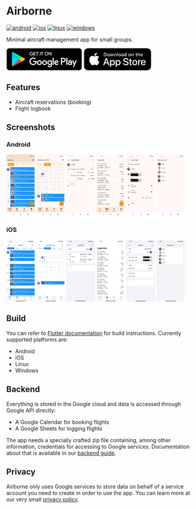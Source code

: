 # Airborne

[![android](https://github.com/daniele-athome/airborne/actions/workflows/android.yml/badge.svg)](https://github.com/daniele-athome/airborne/actions/workflows/android.yml)
[![ios](https://github.com/daniele-athome/airborne/actions/workflows/ios.yml/badge.svg)](https://github.com/daniele-athome/airborne/actions/workflows/ios.yml)
[![linux](https://github.com/daniele-athome/airborne/actions/workflows/linux.yml/badge.svg)](https://github.com/daniele-athome/airborne/actions/workflows/linux.yml)
[![windows](https://github.com/daniele-athome/airborne/actions/workflows/windows.yml/badge.svg)](https://github.com/daniele-athome/airborne/actions/workflows/windows.yml)

Minimal aircraft management app for small groups.

<!-- TODO remove padding on google play badge -->

<a href='https://play.google.com/store/apps/details?id=it.casaricci.airborne'><img alt='Get it on Google Play' src='https://github.com/daniele-athome/airborne/raw/master/docs/google_play_badge.png' style='height: 60px'/></a>
<a href="https://apps.apple.com/us/app/airborne-aircraft-management/id1582860258" style="display: inline-block; overflow: hidden; border-radius: 13px; height: 60px;"><img src="https://github.com/daniele-athome/airborne/raw/master/docs/app_store_badge.png" alt="Download on the App Store" style="border-radius: 13px; height: 60px"></a>

## Features

* Aircraft reservations (booking)
* Flight logbook

## Screenshots

### Android

<p>
<img src="/android/fastlane/metadata/android/en-US/images/phoneScreenshots/Pixel%205-Portrait-01-bookflight-agenda.png" alt="Bookings - Agenda" width="15%">
<img src="/android/fastlane/metadata/android/en-US/images/phoneScreenshots/Pixel%205-Portrait-02-bookflight-month.png" alt="Bookings - Month" width="15%">
<img src="/android/fastlane/metadata/android/en-US/images/phoneScreenshots/Pixel%205-Portrait-03-bookflight-flighteditor.png" alt="Bookings - Edit" width="15%">
<img src="/android/fastlane/metadata/android/en-US/images/phoneScreenshots/Pixel%205-Portrait-04-logbook-list.png" alt="Logbook - List" width="15%">
<img src="/android/fastlane/metadata/android/en-US/images/phoneScreenshots/Pixel%205-Portrait-05-logbook-flighteditor.png" alt="Logbook - Edit" width="15%">
<img src="/android/fastlane/metadata/android/en-US/images/phoneScreenshots/Pixel%205-Portrait-50-onboarding-pilotselect.png" alt="Onboarding - Pilot" width="15%">
</p>

### iOS

<p>
<img src="/ios/fastlane/screenshots/en-US/iPhone%2016%20Pro%20Max-Portrait-01-bookflight-agenda.png" alt="Bookings - Agenda" width="15%">
<img src="/ios/fastlane/screenshots/en-US/iPhone%2016%20Pro%20Max-Portrait-02-bookflight-month.png" alt="Bookings - Month" width="15%">
<img src="/ios/fastlane/screenshots/en-US/iPhone%2016%20Pro%20Max-Portrait-03-bookflight-flighteditor.png" alt="Bookings - Edit" width="15%">
<img src="/ios/fastlane/screenshots/en-US/iPhone%2016%20Pro%20Max-Portrait-04-logbook-list.png" alt="Logbook - List" width="15%">
<img src="/ios/fastlane/screenshots/en-US/iPhone%2016%20Pro%20Max-Portrait-05-logbook-flighteditor.png" alt="Logbook - Edit" width="15%">
<img src="/ios/fastlane/screenshots/en-US/iPhone%2016%20Pro%20Max-Portrait-50-onboarding-pilotselect.png" alt="Onboarding - Pilot" width="15%">
</p>

## Build

You can refer to [Flutter documentation](https://docs.flutter.dev/) for build instructions. Currently supported
platforms are:

* Android
* iOS
* Linux
* Windows

## Backend

Everything is stored in the Google cloud and data is accessed through Google API directly:

* A Google Calendar for booking flights
* A Google Sheets for logging flights

The app needs a specially crafted zip file containing, among other information, credentials for accessing to Google
services. Documentation about that is available in our [backend guide](docs/backend.md).

## Privacy

Airborne only uses Google services to store data on behalf of a service account you need to create in order to use the
app. You can learn more at our very small [privacy policy](docs/privacy.md).
